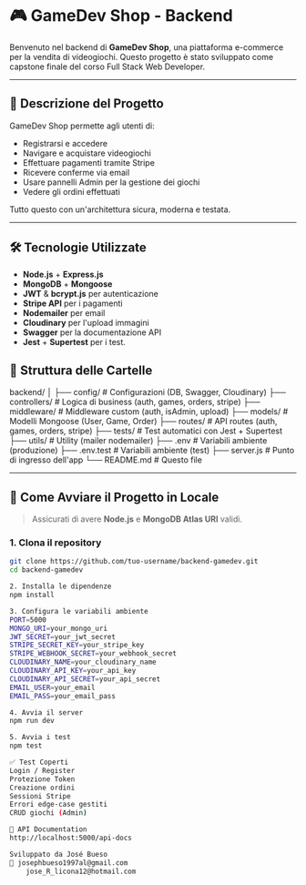 # 🎮 GameDev Shop - Backend

Benvenuto nel backend di **GameDev Shop**, una piattaforma e-commerce per la vendita di videogiochi. Questo progetto è stato sviluppato come capstone finale del corso Full Stack Web Developer.

---

## 🚀 Descrizione del Progetto

GameDev Shop permette agli utenti di:

- Registrarsi e accedere
- Navigare e acquistare videogiochi
- Effettuare pagamenti tramite Stripe
- Ricevere conferme via email
- Usare pannelli Admin per la gestione dei giochi
- Vedere gli ordini effettuati

Tutto questo con un'architettura sicura, moderna e testata.

---

## 🛠️ Tecnologie Utilizzate

- **Node.js** + **Express.js**
- **MongoDB** + **Mongoose**
- **JWT** & **bcrypt.js** per autenticazione
- **Stripe API** per i pagamenti
- **Nodemailer** per email
- **Cloudinary** per l'upload immagini
- **Swagger** per la documentazione API
- **Jest** + **Supertest** per i test.

## 📁 Struttura delle Cartelle
backend/
│
├── config/ # Configurazioni (DB, Swagger, Cloudinary)
├── controllers/ # Logica di business (auth, games, orders, stripe)
├── middleware/ # Middleware custom (auth, isAdmin, upload)
├── models/ # Modelli Mongoose (User, Game, Order)
├── routes/ # API routes (auth, games, orders, stripe)
├── tests/ # Test automatici con Jest + Supertest
├── utils/ # Utility (mailer nodemailer)
├── .env # Variabili ambiente (produzione)
├── .env.test # Variabili ambiente (test)
├── server.js # Punto di ingresso dell'app
└── README.md # Questo file


---

## 🧪 Come Avviare il Progetto in Locale

> Assicurati di avere **Node.js** e **MongoDB Atlas URI** validi.

### 1. Clona il repository
```bash
git clone https://github.com/tuo-username/backend-gamedev.git
cd backend-gamedev

2. Installa le dipendenze
npm install

3. Configura le variabili ambiente
PORT=5000
MONGO_URI=your_mongo_uri
JWT_SECRET=your_jwt_secret
STRIPE_SECRET_KEY=your_stripe_key
STRIPE_WEBHOOK_SECRET=your_webhook_secret
CLOUDINARY_NAME=your_cloudinary_name
CLOUDINARY_API_KEY=your_api_key
CLOUDINARY_API_SECRET=your_api_secret
EMAIL_USER=your_email
EMAIL_PASS=your_email_pass

4. Avvia il server
npm run dev

5. Avvia i test
npm test

✅ Test Coperti
Login / Register
Protezione Token
Creazione ordini
Sessioni Stripe
Errori edge-case gestiti
CRUD giochi (Admin)

📘 API Documentation
http://localhost:5000/api-docs

Sviluppato da José Bueso
📧 josephbueso1997al@gmail.com
    jose_R_licona12@hotmail.com